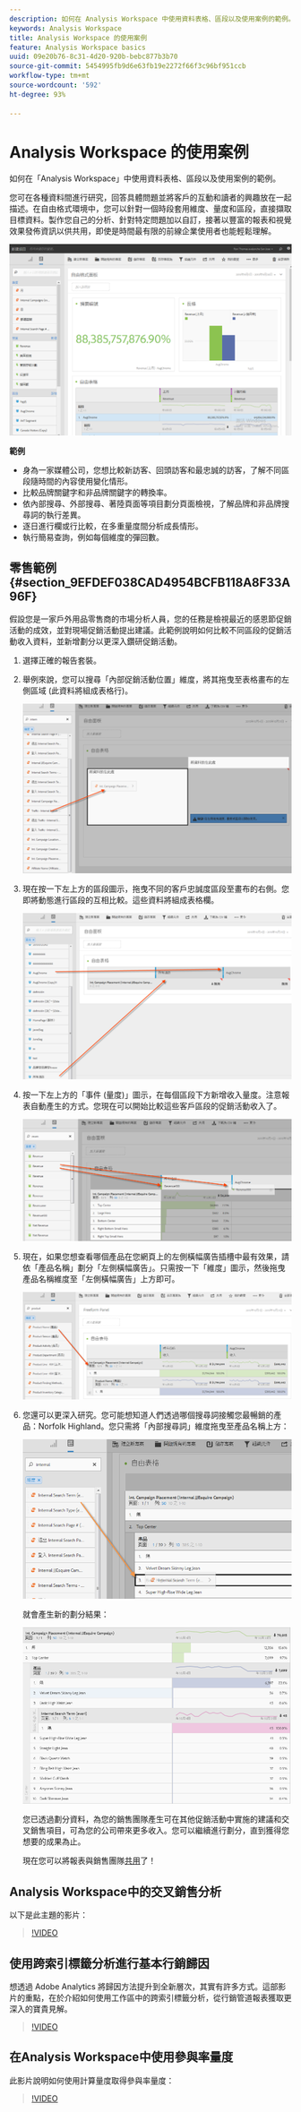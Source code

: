 ```yaml
---
description: 如何在 Analysis Workspace 中使用資料表格、區段以及使用案例的範例。
keywords: Analysis Workspace
title: Analysis Workspace 的使用案例
feature: Analysis Workspace basics
uuid: 09e20b76-8c31-4d20-920b-bebc877b3b70
source-git-commit: 5454995fb9d6e63fb19e2272f66f3c96bf951ccb
workflow-type: tm+mt
source-wordcount: '592'
ht-degree: 93%

---
```



# Analysis Workspace 的使用案例

如何在「Analysis Workspace」中使用資料表格、區段以及使用案例的範例。

您可在各種資料間進行研究，回答具體問題並將客戶的互動和讀者的興趣放在一起描述。在自由格式環境中，您可以針對一個時段套用維度、量度和區段，直接擷取目標資料。製作您自己的分析、針對特定問題加以自訂，接著以豐富的報表和視覺效果發佈資訊以供共用，即使是時間最有限的前線企業使用者也能輕鬆理解。

![](assets/two-months-summary-project.png)

**範例**

* 身為一家媒體公司，您想比較新訪客、回頭訪客和最忠誠的訪客，了解不同區段隨時間的內容使用變化情形。
* 比較品牌關鍵字和非品牌關鍵字的轉換率。
* 依內部搜尋、外部搜尋、著陸頁面等項目劃分頁面檢視，了解品牌和非品牌搜尋詞的執行差異。
* 逐日進行欄或行比較，在多重量度間分析成長情形。
* 執行簡易查詢，例如每個維度的彈回數。

## 零售範例 {#section_9EFDEF038CAD4954BCFB118A8F33A96F}

假設您是一家戶外用品零售商的市場分析人員，您的任務是檢視最近的感恩節促銷活動的成效，並對現場促銷活動提出建議。此範例說明如何比較不同區段的促銷活動收入資料，並新增劃分以更深入鑽研促銷活動。

1. 選擇正確的報告套裝。
1. 舉例來說，您可以搜尋「內部促銷活動位置」維度，將其拖曳至表格畫布的左側區域 (此資料將組成表格行)。

   ![](assets/drag_dimension.png)

1. 現在按一下左上方的區段圖示，拖曳不同的客戶忠誠度區段至畫布的右側。您即將動態進行區段的互相比較。這些資料將組成表格欄。

   ![](assets/drag_segments.png)

1. 按一下左上方的「事件 (量度)」圖示，在每個區段下方新增收入量度。注意報表自動產生的方式。您現在可以開始比較這些客戶區段的促銷活動收入了。

   ![](assets/drag_metrics.png)

1. 現在，如果您想查看哪個產品在您網頁上的左側橫幅廣告插槽中最有效果，請依「產品名稱」劃分「左側橫幅廣告」。只需按一下「維度」圖示，然後拖曳產品名稱維度至「左側橫幅廣告」上方即可。

   ![](assets/breakdown_prodname.png)

1. 您還可以更深入研究。您可能想知道人們透過哪個搜尋詞接觸您最暢銷的產品：Norfolk Highland。您只需將「內部搜尋詞」維度拖曳至產品名稱上方：

   ![](assets/breakdown_intsearchterm.png)

   就會產生新的劃分結果：

   ![](assets/breakdown_result.png)

   您已透過劃分資料，為您的銷售團隊產生可在其他促銷活動中實施的建議和交叉銷售項目，可為您的公司帶來更多收入。您可以繼續進行劃分，直到獲得您想要的成果為止。

   現在您可以將報表與銷售團隊[共用](/help/analyze/analysis-workspace/curate-share/curate.md)了！

## Analysis Workspace中的交叉銷售分析

以下是此主題的影片：

>[!VIDEO](https://video.tv.adobe.com/v/25864/?quality=12)

## 使用跨索引標籤分析進行基本行銷歸因

想透過 Adobe Analytics 將歸因方法提升到全新層次，其實有許多方式。這部影片的重點，在於介紹如何使用工作區中的跨索引標籤分析，從行銷管道報表獲取更深入的寶貴見解。

>[!VIDEO](https://video.tv.adobe.com/v/39237/?quality=12)

## 在Analysis Workspace中使用參與率量度

此影片說明如何使用計算量度取得參與率量度：

>[!VIDEO](https://video.tv.adobe.com/v/41266/?quality=12)
